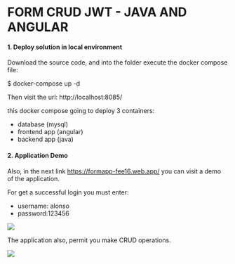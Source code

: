 # FORM CRUD JWT - JAVA AND ANGULAR

#### **1.  Deploy solution in local environment**
Download the source code, and into the folder execute the docker compose file:

$ docker-compose up -d

Then visit the url: http://localhost:8085/

this docker compose going to deploy 3 containers:
- database (mysql)
- frontend app (angular)
- backend app (java)


#### **2. Application Demo**
Also, in the next link https://formapp-fee16.web.app/  you can visit a demo of the application.

For get a successful login you must enter:
-  username: alonso
-  password:123456

![](https://i.imgur.com/P6E6MTR.png)


The application also, permit you make CRUD operations.

![](https://i.imgur.com/72VcLiP.png)
